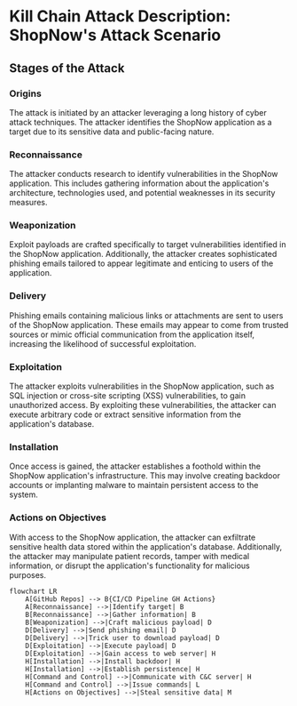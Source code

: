 # Kill Chain Attack Description: ShopNow's Attack Scenario
## Stages of the Attack
### Origins
The attack is initiated by an attacker leveraging a long history of cyber attack techniques. The attacker identifies the ShopNow application as a target due to its sensitive data and public-facing nature.
### Reconnaissance
The attacker conducts research to identify vulnerabilities in the ShopNow application. This includes gathering information about the application's architecture, technologies used, and potential weaknesses in its security measures.
### Weaponization
Exploit payloads are crafted specifically to target vulnerabilities identified in the ShopNow application. Additionally, the attacker creates sophisticated phishing emails tailored to appear legitimate and enticing to users of the application.
### Delivery
Phishing emails containing malicious links or attachments are sent to users of the ShopNow application. These emails may appear to come from trusted sources or mimic official communication from the application itself, increasing the likelihood of successful exploitation.
### Exploitation
The attacker exploits vulnerabilities in the ShopNow application, such as SQL injection or cross-site scripting (XSS) vulnerabilities, to gain unauthorized access. By exploiting these vulnerabilities, the attacker can execute arbitrary code or extract sensitive information from the application's database.
### Installation
Once access is gained, the attacker establishes a foothold within the ShopNow application's infrastructure. This may involve creating backdoor accounts or implanting malware to maintain persistent access to the system.
### Actions on Objectives
With access to the ShopNow application, the attacker can exfiltrate sensitive health data stored within the application's database. Additionally, the attacker may manipulate patient records, tamper with medical information, or disrupt the application's functionality for malicious purposes.
```mermaid
flowchart LR
    A[GitHub Repos] --> B{CI/CD Pipeline GH Actions}
    A[Reconnaissance] -->|Identify target| B
    B[Reconnaissance] -->|Gather information| B
    B[Weaponization] -->|Craft malicious payload| D
    D[Delivery] -->|Send phishing email| D
    D[Delivery] -->|Trick user to download payload| D
    D[Exploitation] -->|Execute payload| D
    D[Exploitation] -->|Gain access to web server| H
    H[Installation] -->|Install backdoor| H
    H[Installation] -->|Establish persistence| H
    H[Command and Control] -->|Communicate with C&C server| H
    H[Command and Control] -->|Issue commands| L
    H[Actions on Objectives] -->|Steal sensitive data| M









